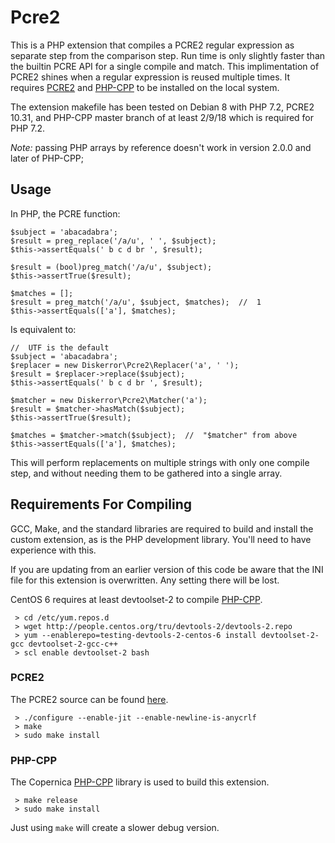 # Pcre2
This is a PHP extension that compiles a PCRE2 regular expression as separate step from the comparison step. Run time is only slightly faster than the builtin PCRE API for a single compile and match. This implimentation of PCRE2 shines when a regular expression is reused multiple times. It requires [PCRE2](http://www.pcre.org) and [PHP-CPP](http://www.php-cpp.com/) to be installed on the local system.

The extension makefile has been tested on Debian 8 with PHP 7.2, PCRE2 10.31, and PHP-CPP master branch of at least 2/9/18 which is required for PHP 7.2.

*Note:* passing PHP arrays by reference doesn't work in version 2.0.0 and later of PHP-CPP;

## Usage
In PHP, the PCRE function:
```
$subject = 'abacadabra';
$result = preg_replace('/a/u', ' ', $subject);
$this->assertEquals(' b c d br ', $result);

$result = (bool)preg_match('/a/u', $subject);
$this->assertTrue($result);

$matches = [];
$result = preg_match('/a/u', $subject, $matches);  //  1
$this->assertEquals(['a'], $matches);
```
Is equivalent to:
```
//  UTF is the default
$subject = 'abacadabra';
$replacer = new Diskerror\Pcre2\Replacer('a', ' ');
$result = $replacer->replace($subject);
$this->assertEquals(' b c d br ', $result);

$matcher = new Diskerror\Pcre2\Matcher('a');
$result = $matcher->hasMatch($subject);
$this->assertTrue($result);

$matches = $matcher->match($subject);  //  "$matcher" from above
$this->assertEquals(['a'], $matches);
```
This will perform replacements on multiple strings with only one compile step, and without needing them to be gathered into a single array.

## Requirements For Compiling
GCC, Make, and the standard libraries are required to build and install the custom extension, as is the PHP development library. You'll need to have experience with this.

If you are updating from an earlier version of this code be aware that the INI file for this extension is overwritten. Any setting there will be lost.

CentOS 6 requires at least devtoolset-2 to compile [PHP-CPP](http://www.php-cpp.com/).
```
 > cd /etc/yum.repos.d
 > wget http://people.centos.org/tru/devtools-2/devtools-2.repo
 > yum --enablerepo=testing-devtools-2-centos-6 install devtoolset-2-gcc devtoolset-2-gcc-c++
 > scl enable devtoolset-2 bash
```

### PCRE2
The PCRE2 source can be found [here](http://www.pcre.org).
```
 > ./configure --enable-jit --enable-newline-is-anycrlf
 > make
 > sudo make install
```

### PHP-CPP
The Copernica [PHP-CPP](https://github.com/CopernicaMarketingSoftware/PHP-CPP) library is used to build this extension.
```
 > make release
 > sudo make install
```
Just using ```make``` will create a slower debug version.
